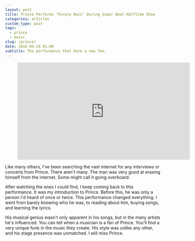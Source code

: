 ```yaml
---
layout: post
title: Prince Performs ‘Purple Rain’ During Super Bowl Halftime Show
categories: articles
custom_type: post
tags:
  - prince
  - music
slug: /prince/
date: 2016-04-24 01:08
subtitle: The performance that bore a new fan.
---
```

<figure class="iframe-container"><iframe width="560" height="315" src="https://www.youtube.com/embed/CEFyP-Q7CVE" frameborder="0" allowfullscreen></iframe></figure>

Like many others, I've been searching the vast internet for any interviews or concerts from Prince. There aren't many. The man was very good at erasing himself from the internet. Some might call it going overboard.

After watching the ones I could find, I keep coming back to this performance. It was my introduction to Prince. Before this, he was only a person I'd heard of once or twice. This performance changed everything. I went from barely knowing who he was, to reading about him, buying songs, and learning the lyrics.

His musical genius wasn't only apparent in his songs, but in the many artists he's influenced. You can tell when a musician is a fan of Prince. You'll find a very unique funk in the music they create. His style was unlike any other, and his stage presence was unmatched. I will miss Prince.
